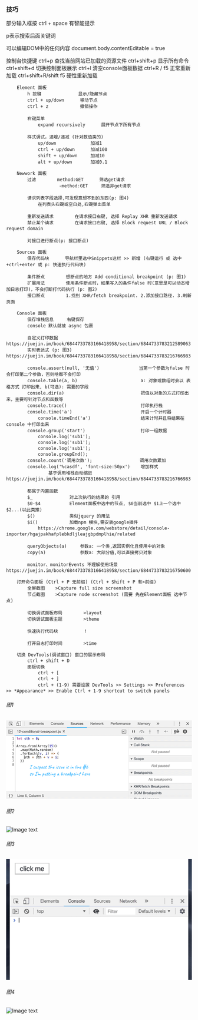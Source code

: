 

### 技巧

部分输入框按 ctrl + space 有智能提示


p表示搜索后面关键词

可以编辑DOM中的任何内容         document.body.contentEditable = true

控制台快捷键
    ctrl+p                      查找当前网站已加载的资源文件
    ctrl+shift+p                显示所有命令
    ctrl+shift+d                切换控制面板展示
    ctrl+l                      清空console面板数据
    ctrl+R / f5                 正常重新加载
    ctrl+shift+R/shift f5       硬性重新加载


```
    Element 面板
        h 按键              显示/隐藏节点
        ctrl + up/down      移动节点
        ctrl + z            撤销操作

        右键菜单
            expand recursively      展开节点下所有节点

        样式调试，递增/递减 (针对数值类的)
            up/down             加减1
            ctrl + up/down      加减100
            shift + up/down     加减10
            alt + up/down       加减0.1
```

```
    Newwork 面板
        过滤        method:GET      筛选get请求
                    -method:GET     筛选非get请求

        请求列表字段选择,可发现意想不到的东西(p: 图4)
            在列表头右键或空白处,右键弹出菜单

        重新发送请求        在请求接口右键, 选择 Replay XHR 重新发送请求
        禁止某个请求        在请求接口右键, 选择 Block request URL / Block request domain

        对接口进行断点(p: 接口断点)
```

```
    Sources 面板
        保存代码块      导航栏里选中Snippets这栏 >> 新增 (右键运行 或 选中+ctrl+enter 或 p: 快速执行代码块)

        条件断点        想断点的地方 Add conditional breakpoint (p: 图1)
        扩展用法        使用条件断点时，如果写入的条件false 时(意思是可以动态增加日志打印)，不会打断打代码执行 (p: 图2)
        接口断点        1.找到 XHR/fetch breakpoint. 2.添加接口路径. 3.刷新页面
```

```
    Console 面板
        保存堆栈信息     右键保存
        console 默认就被 async 包裹

        自定义打印数据          https://juejin.im/book/6844733783166418958/section/6844733783212589063
        实时表达式 (p: 图3)     https://juejin.im/book/6844733783166418958/section/6844733783216766983

        console.assert(null, '无值')               当第一个参数为false 时会打印第二个参数，否则啥都不会打印
        console.table(a, b)                        a: 对象或数组时会以 表格方式 打印出来, b(可选): 需要的字段
        console.dir(a)                             把值以对象的方式打印出来，主要可针对节点和函数等
        console.trace()                            打印执行栈
        console.time('a')                          开启一个计时器
            console.timeEnd('a')                   结束计时并且将结果在 console 中打印出来
        console.group('start')                     打印一组数据
            console.log('sub1');
            console.log('sub1');
            console.log('sub1');
            console.groupEnd();
        console.count('调用次数');                  调用次数累加
        console.log('%casdf', 'font-size:50px')    增加样式
                基于调用堆栈自动缩进    https://juejin.im/book/6844733783166418958/section/6844733783216766983

        都属于内置函数
        $_              对上次执行的结果的 引用
        $0-$4           Element面板中选中的节点, $0当前选中 $1上一个选中 $2...(以此类推)
        $()             类似jquery 的用法
        $i()            加载npm 模块,需安装google插件
            https://chrome.google.com/webstore/detail/console-importer/hgajpakhafplebkdljleajgbpdmplhie/related

        queryObjects(a)     参数a: 一个类,返回实例化且使用中的对象
        copy(a)             参数a: 大部分值,可以直接拷贝对象

        monitor、monitorEvents 不理解使用场景 https://juejin.im/book/6844733783166418958/section/6844733783216750600
```

```
    打开命令面板 (Ctrl + P 无前缀) (Ctrl + Shift + P 有>前缀)
        全屏截图    >Capture full size screenshot
        节点截图    >Capture node screenshot (需要 先在Element面板 选中节点)

        切换调试面板布局        >layout
        切换调试面板主题        >theme

        快速执行代码块          !

        打开日志打印时间        >time
```

```
    切换 DevTools(调试窗口) 窗口的展示布局
        ctrl + shift + D
        面板切换
            ctrl + [
            ctrl + ]
            ctrl + (1-9) 需要设置 DevTools >> Settings >> Preferences >> *Appearance* >> Enable Ctrl + 1-9 shortcut to switch panels
```

###### 图1
![Image text](167b94b8f36112b7.gif)

###### 图2
![Image text](167b955a1f0311fc.gif)

###### 图3
![Image text](167f82b33009449f.gif)

###### 图4
![Image text](167f828279b0b397.gif)
